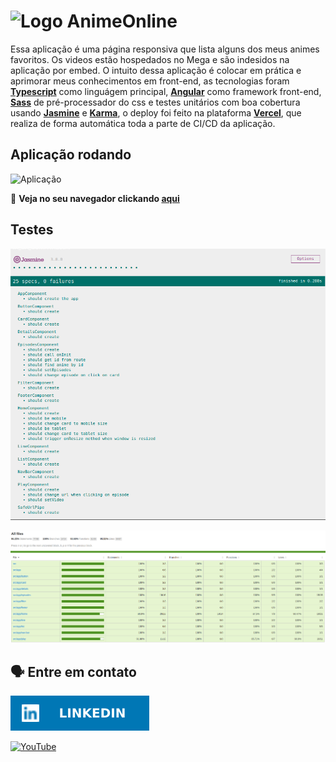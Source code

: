 # ![Logo](https://animes-online-angular.vercel.app/assets/icons/logo.svg) AnimeOnline
Essa aplicação é uma página responsiva que lista alguns dos meus animes favoritos. Os videos estão hospedados no Mega e são indesidos na aplicação por embed. O intuito dessa aplicação é colocar em prática e aprimorar meus conhecimentos em front-end, as tecnologias foram **[Typescript](https://www.typescriptlang.org/)** como linguágem principal,  **[Angular](https://angular.io/)** como framework front-end, **[Sass](https://sass-lang.com/)** de pré-processador do css e testes unitários com boa cobertura usando **[Jasmine](https://jasmine.github.io/index.html)** e **[Karma](https://karma-runner.github.io/6.3/index.html)**, o deploy foi feito na plataforma **[Vercel](https://vercel.com/)**, que realiza de forma automática toda a parte de CI/CD da aplicação.

## Aplicação rodando
![Aplicação](https://github.com/liara987/animes-online-angular/blob/main/screenshots/aplica%C3%A7%C3%A3o(800px).gif)

🚀 **Veja no seu navegador clickando [aqui](https://animes-online-angular.vercel.app/home)**

## Testes
![testes](https://github.com/liara987/animes-online-angular/blob/main/screenshots/Screenshot%20at%202022-05-10%2000-13-05.png)

![coverage](https://github.com/liara987/animes-online-angular/blob/main/screenshots/Screenshot%20at%202022-05-10%2000-16-25.png)

## 🗣️ Entre em contato
[![LinkedIn URL](https://github.com/liara987/liara987/blob/main/icons/social%20media/linkedin.svg)](https://www.linkedin.com/in/liara-programadora)


[![YouTube](https://img.shields.io/badge/YouTube-%23FF0000.svg?style=for-the-badge&logo=YouTube&logoColor=white)](https://www.youtube.com/channel/UCkjlpKaG0SUeCQso6Lt2gbg)
